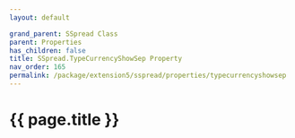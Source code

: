 ```yaml
---
layout: default

grand_parent: SSpread Class
parent: Properties
has_children: false
title: SSpread.TypeCurrencyShowSep Property
nav_order: 165
permalink: /package/extension5/sspread/properties/typecurrencyshowsep
---
```

# {{ page.title }}